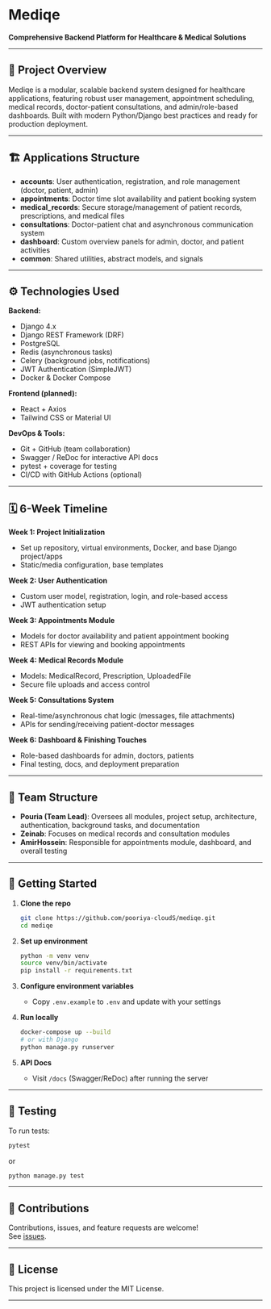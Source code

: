 # Mediqe

**Comprehensive Backend Platform for Healthcare & Medical Solutions**

---

## 📖 Project Overview

Mediqe is a modular, scalable backend system designed for healthcare applications, featuring robust user management, appointment scheduling, medical records, doctor-patient consultations, and admin/role-based dashboards. Built with modern Python/Django best practices and ready for production deployment.

---

## 🏗 Applications Structure

- **accounts**: User authentication, registration, and role management (doctor, patient, admin)
- **appointments**: Doctor time slot availability and patient booking system
- **medical_records**: Secure storage/management of patient records, prescriptions, and medical files
- **consultations**: Doctor-patient chat and asynchronous communication system
- **dashboard**: Custom overview panels for admin, doctor, and patient activities
- **common**: Shared utilities, abstract models, and signals

---

## ⚙️ Technologies Used

**Backend:**
- Django 4.x
- Django REST Framework (DRF)
- PostgreSQL
- Redis (asynchronous tasks)
- Celery (background jobs, notifications)
- JWT Authentication (SimpleJWT)
- Docker & Docker Compose

**Frontend (planned):**
- React + Axios
- Tailwind CSS or Material UI

**DevOps & Tools:**
- Git + GitHub (team collaboration)
- Swagger / ReDoc for interactive API docs
- pytest + coverage for testing
- CI/CD with GitHub Actions (optional)

---

## 🗓️ 6-Week Timeline

**Week 1: Project Initialization**
- Set up repository, virtual environments, Docker, and base Django project/apps
- Static/media configuration, base templates

**Week 2: User Authentication**
- Custom user model, registration, login, and role-based access
- JWT authentication setup

**Week 3: Appointments Module**
- Models for doctor availability and patient appointment booking
- REST APIs for viewing and booking appointments

**Week 4: Medical Records Module**
- Models: MedicalRecord, Prescription, UploadedFile
- Secure file uploads and access control

**Week 5: Consultations System**
- Real-time/asynchronous chat logic (messages, file attachments)
- APIs for sending/receiving patient-doctor messages

**Week 6: Dashboard & Finishing Touches**
- Role-based dashboards for admin, doctors, patients
- Final testing, docs, and deployment preparation

---

## 👥 Team Structure

- **Pouria (Team Lead)**: Oversees all modules, project setup, architecture, authentication, background tasks, and documentation
- **Zeinab**: Focuses on medical records and consultation modules
- **AmirHossein**: Responsible for appointments module, dashboard, and overall testing

---

## 📝 Getting Started

1. **Clone the repo**
   ```bash
   git clone https://github.com/pooriya-cloudS/mediqe.git
   cd mediqe
   ```

2. **Set up environment**
   ```bash
   python -m venv venv
   source venv/bin/activate
   pip install -r requirements.txt
   ```

3. **Configure environment variables**
   - Copy `.env.example` to `.env` and update with your settings

4. **Run locally**
   ```bash
   docker-compose up --build
   # or with Django
   python manage.py runserver
   ```

5. **API Docs**
   - Visit `/docs` (Swagger/ReDoc) after running the server

---

## 🧪 Testing

To run tests:
```bash
pytest
```
or
```bash
python manage.py test
```

---

## 🤝 Contributions

Contributions, issues, and feature requests are welcome!  
See [issues](https://github.com/pooriya-cloudS/mediqe/issues).

---

## 📄 License

This project is licensed under the MIT License.

---
